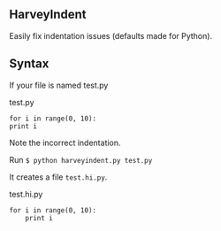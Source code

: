 ## HarveyIndent

Easily fix indentation issues (defaults made for Python).

## Syntax

If your file is named test.py

test.py
```
for i in range(0, 10):
print i
```
Note the incorrect indentation.

Run `$ python harveyindent.py test.py`

It creates a file `test.hi.py`.

test.hi.py
```
for i in range(0, 10):
    print i
```
